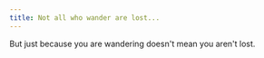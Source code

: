 ```yaml
---
title: Not all who wander are lost...
---
```


But just because you are wandering doesn't mean you aren't lost.